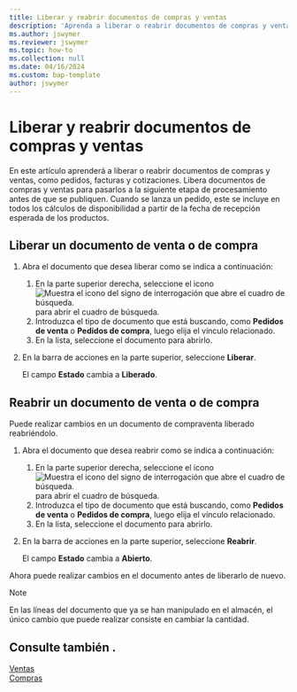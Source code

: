 ```yaml
---
title: Liberar y reabrir documentos de compras y ventas
description: 'Aprenda a liberar o reabrir documentos de compras y ventas, como pedidos, facturas y cotizaciones.'
ms.author: jswymer
ms.reviewer: jswymer
ms.topic: how-to
ms.collection: null
ms.date: 04/16/2024
ms.custom: bap-template
author: jswymer
---
```


# Liberar y reabrir documentos de compras y ventas

En este artículo aprenderá a liberar o reabrir documentos de compras y ventas, como pedidos, facturas y cotizaciones. Libera documentos de compras y ventas para pasarlos a la siguiente etapa de procesamiento antes de que se publiquen. Cuando se lanza un pedido, este se incluye en todos los cálculos de disponibilidad a partir de la fecha de recepción esperada de los productos.

## Liberar un documento de venta o de compra

1. Abra el documento que desea liberar como se indica a continuación:

   1. En la parte superior derecha, seleccione el icono ![Muestra el icono del signo de interrogación que abre el cuadro de búsqueda.](media/ui-search/search_small.png) para abrir el cuadro de búsqueda.
   1. Introduzca el tipo de documento que está buscando, como **Pedidos de venta** o **Pedidos de compra**, luego elija el vínculo relacionado.
   1. En la lista, seleccione el documento para abrirlo.
1. En la barra de acciones en la parte superior, seleccione **Liberar**.

   El campo **Estado** cambia a **Liberado**.

## Reabrir un documento de venta o de compra

Puede realizar cambios en un documento de compraventa liberado reabriéndolo.

1. Abra el documento que desea reabrir como se indica a continuación:

   1. En la parte superior derecha, seleccione el icono ![Muestra el icono del signo de interrogación que abre el cuadro de búsqueda.](media/ui-search/search_small.png) para abrir el cuadro de búsqueda.
   1. Introduzca el tipo de documento que está buscando, como **Pedidos de venta** o **Pedidos de compra**, luego elija el vínculo relacionado.
   1. En la lista, seleccione el documento para abrirlo.
1. En la barra de acciones en la parte superior, seleccione **Reabrir**.

   El campo **Estado** cambia a **Abierto**.

Ahora puede realizar cambios en el documento antes de liberarlo de nuevo.

> [!NOTE]
> En las líneas del documento que ya se han manipulado en el almacén, el único cambio que puede realizar consiste en cambiar la cantidad.

## Consulte también .
  
[Ventas](sales-manage-sales.md)  
[Compras](purchasing-manage-purchasing.md)  